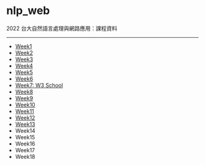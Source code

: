 # nlp_web
2022 台大自然語言處理與網路應用：課程資料

-----

* [Week1](https://lopentu.github.io/nlp_web/slides/week1.html)
* [Week2](https://lopentu.github.io/nlp_web/slides/week2.html)
* [Week3](https://lopentu.github.io/nlp_web/slides/week3.html)
* [Week4](https://lopentu.github.io/nlp_web/slides/week4.html)
* [Week5](https://lopentu.github.io/nlp_web/slides/week5.html)
* [Week6](https://lopentu.github.io/nlp_web/slides/week6.html)
* [Week7: W3 School](https://www.w3schools.com/js/)
* [Week8](https://lopentu.github.io/nlp_web/slides/week8.html)
* [Week9](https://lopentu.github.io/nlp_web/slides/week9.pdf#view=Fit)
* [Week10](https://lopentu.github.io/nlp_web/slides/week10.pdf#view=Fit)
* [Week11](https://lopentu.github.io/nlp_web/slides/week11.html)
* [Week12](https://hackmd.io/@howard-haowen/webapps)
* [Week13](https://lopentu.github.io/nlp_web/slides/week13.html)
* Week14
* Week15
* Week16
* Week17
* Week18
